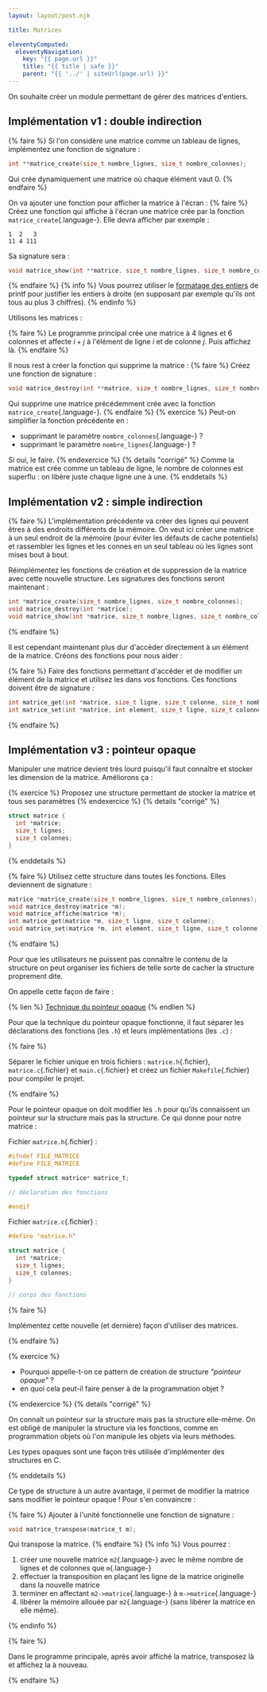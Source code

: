 ```yaml
---
layout: layout/post.njk

title: Matrices

eleventyComputed:
  eleventyNavigation:
    key: "{{ page.url }}"
    title: "{{ title | safe }}"
    parent: "{{ '../' | siteUrl(page.url) }}"
---
```


On souhaite créer un module permettant de gérer des matrices d'entiers.

## Implémentation v1 : double indirection

{% faire %}
Si l'on considère une matrice comme un tableau de lignes, implémentez une fonction de signature :

```c
int **matrice_create(size_t nombre_lignes, size_t nombre_colonnes);
```

Qui crée dynamiquement une matrice où chaque élément vaut 0.
{% endfaire %}

On va ajouter une fonction pour afficher la matrice à l'écran :
{% faire %}
Créez une fonction qui affiche à l'écran une matrice crée par la fonction `matrice_create`{.language-}. Elle devra afficher par exemple :

```
1  2   3
11 4 111
```

Sa signature sera :

```c
void matrice_show(int **matrice, size_t nombre_lignes, size_t nombre_colonnes);
```

{% endfaire %}
{% info %}
Vous pourrez utiliser le [formatage des entiers](https://www.lix.polytechnique.fr/~liberti/public/computing/prog/c/C/FUNCTIONS/format.html) de printf pour justifier les entiers à droite (en supposant par exemple qu'ils ont tous au plus 3 chiffres).
{% endinfo %}

Utilisons les matrices :

{% faire %}
Le programme principal crée une matrice à 4 lignes et 6 colonnes et affecte $i+j$ à l'élément de ligne $i$ et de colonne $j$. Puis affichez là.
{% endfaire %}

Il nous rest à créer la fonction qui supprime la matrice :
{% faire %}
Créez une fonction de signature :

```c
void matrice_destroy(int **matrice, size_t nombre_lignes, size_t nombre_colonnes);
```

Qui supprime une matrice précédemment crée avec la fonction `matrice_create`{.language-}.
{% endfaire %}
{% exercice %}
Peut-on simplifier la fonction précédente en :

- supprimant le paramètre `nombre_colonnes`{.language-} ?
- supprimant le paramètre `nombre_lignes`{.language-} ?

Si oui, le faire.
{% endexercice %}
{% details "corrigé" %}
Comme la matrice est crée comme un tableau de ligne, le nombre de colonnes est superflu : on libère juste chaque ligne une à une.
{% enddetails %}

## Implémentation v2 : simple indirection

{% faire %}
L'implémentation précédente va créer des lignes qui peuvent êtres à des endroits différents de la mémoire. On veut ici créer une matrice à un seul endroit de la mémoire (pour éviter les défauts de cache potentiels) et rassembler les lignes et les connes en un seul tableau où les lignes sont mises bout à bout.

Réimplémentez les fonctions de création et de suppression de la matrice avec cette nouvelle structure. Les signatures des fonctions seront maintenant :

```c
int *matrice_create(size_t nombre_lignes, size_t nombre_colonnes);
void matrice_destroy(int *matrice);
void matrice_show(int *matrice, size_t nombre_lignes, size_t nombre_colonnes);
```

{% endfaire %}

Il est cependant maintenant plus dur d'accéder directement à un élément de la matrice. Créons des fonctions pour nous aider :

{% faire %}
Faire des fonctions permettant d'accéder et de modifier un élément de la matrice et utilisez les dans vos fonctions. Ces fonctions doivent être de signature :

```c
int matrice_get(int *matrice, size_t ligne, size_t colonne, size_t nombre_colonnes);
int matrice_set(int *matrice, int element, size_t ligne, size_t colonne, size_t nombre_colonnes);
```

{% endfaire %}

## Implémentation v3 : pointeur opaque

Manipuler une matrice devient très lourd puisqu'il faut connaître et stocker les dimension de la matrice. Améliorons ça :

{% exercice %}
Proposez une structure permettant de stocker la matrice et tous ses paramètres
{% endexercice %}
{% details "corrigé" %}

```c
struct matrice {
  int *matrice;
  size_t lignes;
  size_t colonnes;
}
```

{% enddetails %}

{% faire %}
Utilisez cette structure dans toutes les fonctions. Elles deviennent de signature :

```c
matrice *matrice_create(size_t nombre_lignes, size_t nombre_colonnes);
void matrice_destroy(matrice *m);
void matrice_affiche(matrice *m);
int matrice_get(matrice *m, size_t ligne, size_t colonne);
void matrice_set(matrice *m, int element, size_t ligne, size_t colonne);
```

{% endfaire %}

Pour que les utilisateurs ne puissent pas connaître le contenu de la structure on peut organiser les fichiers de telle sorte de cacher la structure proprement dite.

On appelle cette façon de faire :

{% lien %}
[Technique du pointeur opaque](https://interrupt.memfault.com/blog/opaque-pointers)
{% endlien %}

Pour que la technique du pointeur opaque fonctionne, il faut séparer les déclarations des fonctions (les `.h`) et leurs implémentations (les `.c`) :

{% faire %}

Séparer le fichier unique en trois fichiers : `matrice.h`{.fichier}, `matrice.c`{.fichier} et `main.c`{.fichier} et créez un fichier `Makefile`{.fichier} pour compiler le projet.

{% endfaire %}

Pour le pointeur opaque on doit modifier les `.h` pour qu'ils connaissent un pointeur sur la structure mais pas la structure. Ce qui donne pour notre matrice :

Fichier `matrice.h`{.fichier} :

```c
#ifndef FILE_MATRICE
#define FILE_MATRICE

typedef struct matrice* matrice_t;

// déclaration des fonctions

#endif
```

Fichier `matrice.c`{.fichier} :

```c
#define "matrice.h"

struct matrice {
  int *matrice;
  size_t lignes;
  size_t colonnes;
}

// corps des fonctions
```

{% faire %}

Implémentez cette nouvelle (et dernière) façon d'utiliser des matrices.

{% endfaire %}

{% exercice %}

- Pourquoi appelle-t-on ce pattern de création de structure _"pointeur opaque"_ ?
- en quoi cela peut-il faire penser à de la programmation objet ?

{% endexercice %}
{% details "corrigé" %}

On connaît un pointeur sur la structure mais pas la structure elle-même. On est obligé de manipuler la structure via les fonctions, comme en programmation objets où l'on manipule les objets via leurs méthodes.

Les types opaques sont une façon très utilisée d'implémenter des structures en C.

{% enddetails %}

Ce type de structure à un autre avantage, il permet de modifier la matrice sans modifier le pointeur opaque ! Pour s'en convaincre :

{% faire %}
Ajouter à l'unité fonctionnelle une fonction de signature :

```c
void matrice_transpose(matrice_t m);
```

Qui transpose la matrice.
{% endfaire %}
{% info %}
Vous pourrez :

1. créer une nouvelle matrice `m2`{.language-} avec le même nombre de lignes et de colonnes que `m`{.language-}
2. effectuer la transposition en plaçant les ligne de la matrice originelle dans la nouvelle matrice
3. terminer en affectant `m2->matrice`{.language-} à `m->matrice`{.language-}
4. libérer la mémoire allouée par `m2`{.language-} (sans libérer la matrice en elle même).

{% endinfo %}

{% faire %}

Dans le programme principale, après avoir affiché la matrice, transposez là et affichez la à nouveau.

{% endfaire %}

